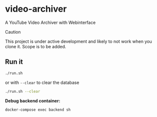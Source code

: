 # video-archiver
A YouTube Video Archiver with Webinterface

> [!CAUTION]
> This project is under active development and likely to not work when you clone it. Scope is to be added.

## Run it

````bash
./run.sh
````

or with `--clear` to clear the database

````bash
./run.sh --clear
````

**Debug backend container:**

````bash
docker-compose exec backend sh
````